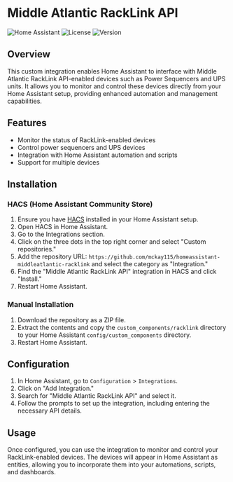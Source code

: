 # Middle Atlantic RackLink API

![Home Assistant](https://img.shields.io/badge/Home%20Assistant-Integration-blue)
![License](https://img.shields.io/github/license/mckay115/homeassistant-middleatlantic-racklink)
![Version](https://img.shields.io/github/v/release/mckay115/homeassistant-middleatlantic-racklink?include_prereleases)

## Overview

This custom integration enables Home Assistant to interface with Middle Atlantic RackLink API-enabled devices such as Power Sequencers and UPS units. It allows you to monitor and control these devices directly from your Home Assistant setup, providing enhanced automation and management capabilities.

## Features

- Monitor the status of RackLink-enabled devices
- Control power sequencers and UPS devices
- Integration with Home Assistant automation and scripts
- Support for multiple devices

## Installation

### HACS (Home Assistant Community Store)

1. Ensure you have [HACS](https://hacs.xyz/) installed in your Home Assistant setup.
2. Open HACS in Home Assistant.
3. Go to the Integrations section.
4. Click on the three dots in the top right corner and select "Custom repositories."
5. Add the repository URL: `https://github.com/mckay115/homeassistant-middleatlantic-racklink` and select the category as "Integration."
6. Find the "Middle Atlantic RackLink API" integration in HACS and click "Install."
7. Restart Home Assistant.

### Manual Installation

1. Download the repository as a ZIP file.
2. Extract the contents and copy the `custom_components/racklink` directory to your Home Assistant `config/custom_components` directory.
3. Restart Home Assistant.

## Configuration

1. In Home Assistant, go to `Configuration` > `Integrations`.
2. Click on "Add Integration."
3. Search for "Middle Atlantic RackLink API" and select it.
4. Follow the prompts to set up the integration, including entering the necessary API details.

## Usage

Once configured, you can use the integration to monitor and control your RackLink-enabled devices. The devices will appear in Home Assistant as entities, allowing you to incorporate them into your automations, scripts, and dashboards.
